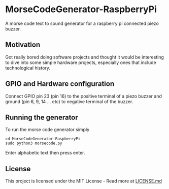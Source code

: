 # MorseCodeGenerator-RaspberryPi
A morse code text to sound generator for a raspberry pi connected piezo buzzer.

## Motivation 
Got really bored doing software projects and thought it would be 
interesting to dive into some simple hardware projects, especially 
ones that include technological history.

## GPIO and Hardware configuration
Connect GPIO pin 23 (pin 16) to the positive terminal of a piezo buzzer and ground (pin 6, 9, 14 ... etc) to negative terminal of the buzzer.

## Running the generator 
To run the morse code generator simply
```
cd MorseCodeGenerator-RaspberryPi
sudo python3 morsecode.py
```
Enter alphabetic text then press enter.

## License 
This project is licensed under the MIT License - Read more at [LICENSE.md](./LICENSE.md)

